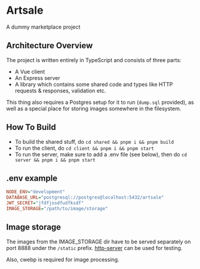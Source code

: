 # Artsale
A dummy marketplace project

## Architecture Overview
The project is written entirely in TypeScript and consists of three parts:
- A Vue client
- An Express server
- A library which contains some shared code and types like HTTP requests & responses, validation etc.

This thing also requires a Postgres setup for it to run (`dump.sql` provided), as well as a special place for storing images somewhere in the filesystem.

## How To Build
- To build the shared stuff, do `cd shared && pnpm i && pnpm build`
- To run the client, do `cd client && pnpm i && pnpm start`
- To run the server, make sure to add a .env file (see below), then do `cd server && pnpm i && pnpm start`

## .env example
```ini
NODE_ENV="development"
DATABASE_URL="postgresql://postgres@localhost:5432/artsale"
JWT_SECRET="jfdfjosdfudfksdf"
IMAGE_STORAGE="/path/to/image/storage"
```

## Image storage
The images from the IMAGE_STORAGE dir have to be served separately on port 8888 under the `/static` prefix. [http-server](https://www.npmjs.com/package/http-server) can be used for testing.

Also, cwebp is required for image processing.

